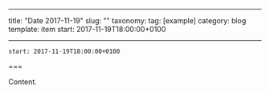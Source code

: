 
---
title: "Date 2017-11-19"
slug: ""
taxonomy:
tag: [example]
category: blog
template: item
start: 2017-11-19T18:00:00+0100

---

``start: 2017-11-19T18:00:00+0100``

===

Content.

